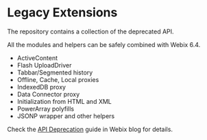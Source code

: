 # Legacy Extensions

The repository contains a collection of the deprecated API. 

All the modules and helpers can be safely combined with Webix 6.4.

- ActiveContent
- Flash UploadDriver
- Tabbar/Segmented history
- Offline, Cache, Local proxies
- IndexedDB proxy
- Data Connector proxy
- Initialization from HTML and XML
- PowerArray polyfills
- JSONP wrapper and other helpers

Check the [API Deprecation](https://blog.webix.com/farewell-to-the-old-year-farewell-to-the-old-code-looking-forward-to-7-0/) guide in Webix blog for details.



